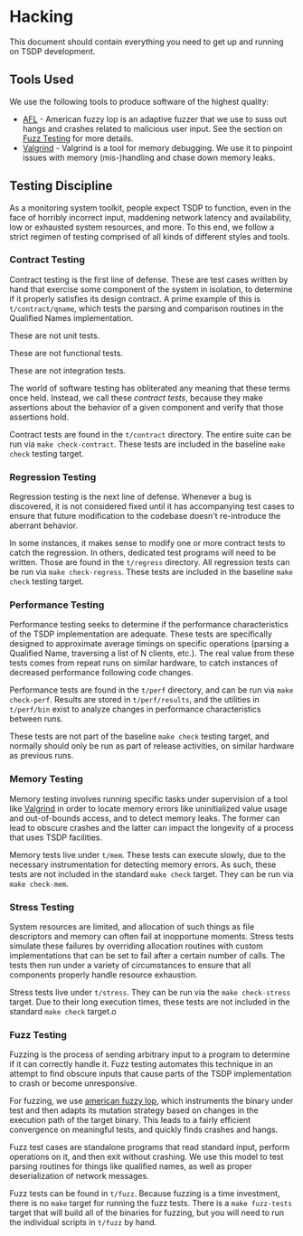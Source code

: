 Hacking
=======

This document should contain everything you need to get up and
running on TSDP development.


Tools Used
----------

We use the following tools to produce software of the highest
quality:

  - [AFL][afl] - American fuzzy lop is an adaptive fuzzer that we
    use to suss out hangs and crashes related to malicious user
    input.  See the section on [Fuzz Testing](#fuzz-testing) for
    more details.
  - [Valgrind][vg] - Valgrind is a tool for memory debugging.  We
    use it to pinpoint issues with memory (mis-)handling and chase
    down memory leaks.


Testing Discipline
------------------

As a monitoring system toolkit, people expect TSDP to function,
even in the face of horribly incorrect input, maddening network
latency and availability, low or exhausted system resources, and
more.  To this end, we follow a strict regimen of testing
comprised of all kinds of different styles and tools.

### Contract Testing

Contract testing is the first line of defense.  These are test
cases written by hand that exercise some component of the system
in isolation, to determine if it properly satisfies its design
contract.  A prime example of this is `t/contract/qname`, which
tests the parsing and comparison routines in the Qualified Names
implementation.

These are not unit tests.

These are not functional tests.

These are not integration tests.

The world of software testing has obliterated any meaning that
these terms once held.  Instead, we call these _contract tests_,
because they make assertions about the behavior of a given
component and verify that those assertions hold.

Contract tests are found in the `t/contract` directory.  The
entire suite can be run via `make check-contract`.  These tests
are included in the baseline `make check` testing target.

### Regression Testing

Regression testing is the next line of defense.  Whenever a
bug is discovered, it is not considered fixed until it has
accompanying test cases to ensure that future modification to
the codebase doesn't re-introduce the aberrant behavior.

In some instances, it makes sense to modify one or more contract
tests to catch the regression.  In others, dedicated test
programs will need to be written.  Those are found in the
`t/regress` directory.  All regression tests can be run via `make
check-regress`.  These tests are included in the baseline `make
check` testing target.

### Performance Testing

Performance testing seeks to determine if the performance
characteristics of the TSDP implementation are adequate.  These
tests are specifically designed to approximate average timings on
specific operations (parsing a Qualified Name, traversing a list
of N clients, etc.).  The real value from these tests comes from
repeat runs on similar hardware, to catch instances of decreased
performance following code changes.

Performance tests are found in the `t/perf` directory, and can be
run via `make check-perf`.  Results are stored in
`t/perf/results`, and the utilities in `t/perf/bin` exist to
analyze changes in performance characteristics between runs.

These tests are not part of the baseline `make check` testing
target, and normally should only be run as part of release
activities, on similar hardware as previous runs.

### Memory Testing

Memory testing involves running specific tasks under supervision
of a tool like [Valgrind][vg] in order to locate memory errors
like uninitialized value usage and out-of-bounds access, and to
detect memory leaks. The former can lead to obscure crashes
and the latter can impact the longevity of a process that uses
TSDP facilities.

Memory tests live under `t/mem`.  These tests can execute slowly,
due to the necessary instrumentation for detecting memory errors.
As such, these tests are not included in the standard `make check`
target.  They can be run via `make check-mem`.

### Stress Testing

System resources are limited, and allocation of such things as
file descriptors and memory can often fail at inopportune moments.
Stress tests simulate these failures by overriding allocation
routines with custom implementations that can be set to fail after
a certain number of calls.  The tests then run under a variety of
circumstances to ensure that all components properly handle
resource exhaustion.

Stress tests live under `t/stress`.  They can be run via the `make
check-stress` target.  Due to their long execution times, these
tests are not included in the standard `make check` target.o

### Fuzz Testing

Fuzzing is the process of sending arbitrary input to a program to
determine if it can correctly handle it.  Fuzz testing automates
this technique in an attempt to find obscure inputs that cause
parts of the TSDP implementation to crash or become unresponsive.

For fuzzing, we use [american fuzzy lop][afl], which instruments
the binary under test and then adapts its mutation strategy based
on changes in the execution path of the target binary.  This leads
to a fairly efficient convergence on meaningful tests, and quickly
finds crashes and hangs.

Fuzz test cases are standalone programs that read standard input,
perform operations on it, and then exit without crashing.  We use
this model to test parsing routines for things like qualified
names, as well as proper deserialization of network messages.

Fuzz tests can be found in `t/fuzz`.  Because fuzzing is a time
investment, there is no `make` target for running the fuzz tests.
There is a `make fuzz-tests` target that will build all of the
binaries for fuzzing, but you will need to run the individual
scripts in `t/fuzz` by hand.


[afl]: http://lcamtuf.coredump.cx/afl/
[vg]:  http://valgrind.org/
